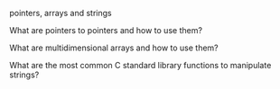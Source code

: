 pointers, arrays and strings


What are pointers to pointers and how to use them?

What are multidimensional arrays and how to use them?

What are the most common C standard library functions to manipulate strings?

